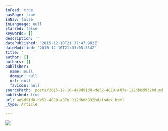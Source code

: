 ```yaml
---
inFeed: true
hasPage: true
inNav: false
inLanguage: null
starred: false
keywords: []
description: ''
datePublished: '2015-12-10T21:37:47.982Z'
dateModified: '2015-12-10T21:33:05.334Z'
title: ''
author: []
authors: []
publisher:
  name: null
  domain: null
  url: null
  favicon: null
sourcePath: _posts/2015-12-10-4e9d91d8-de52-4829-a07e-112db6d932bd.md
published: true
url: 4e9d91d8-de52-4829-a07e-112db6d932bd/index.html
_type: Article

---
```

![](https://the-grid-user-content.s3-us-west-2.amazonaws.com/c1edf26c-8e45-40d6-9f8c-b8e51642a056.jpg)